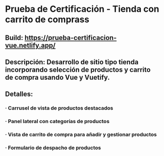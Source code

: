# Prueba de Certificación - Tienda con carrito de comprass
## Build: https://prueba-certificacion-vue.netlify.app/
## Descripción: Desarrollo de sitio tipo tienda incorporando selección de productos y carrito de compra usando Vue y Vuetify.
## Detalles:
### · Carrusel de vista de productos destacados
### · Panel lateral con categorías de productos
### · Vista de carrito de compra para añadir y gestionar productos
### · Formulario de despacho de productos
